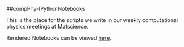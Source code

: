 ##compPhy-IPythonNotebooks

This is the place for the scripts we write in our weekly computational physics meetings at Matscience.


Rendered Notebooks can be viewed [here](http://nbviewer.ipython.org/github/rajeshrinet/compPhy/tree/master/codes/IPythonNotebooks/).







